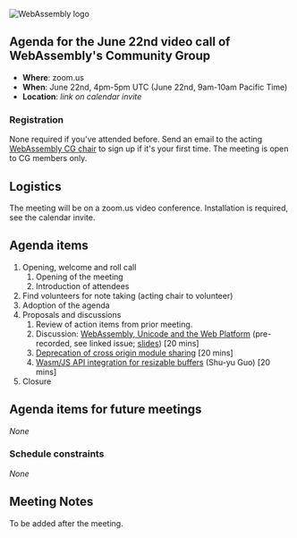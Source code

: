 ![WebAssembly logo](/images/WebAssembly.png)

## Agenda for the June 22nd video call of WebAssembly's Community Group

- **Where**: zoom.us
- **When**: June 22nd, 4pm-5pm UTC (June 22nd, 9am-10am Pacific Time)
- **Location**: *link on calendar invite*

### Registration

None required if you've attended before. Send an email to the acting [WebAssembly CG chair](mailto:webassembly-cg-chair@chromium.org)
to sign up if it's your first time. The meeting is open to CG members only.

## Logistics

The meeting will be on a zoom.us video conference.
Installation is required, see the calendar invite.

## Agenda items

1. Opening, welcome and roll call
    1. Opening of the meeting
    1. Introduction of attendees
1. Find volunteers for note taking (acting chair to volunteer)
1. Adoption of the agenda
1. Proposals and discussions
    1. Review of action items from prior meeting.
    1. Discussion: [WebAssembly, Unicode and the Web Platform](https://github.com/WebAssembly/design/issues/1419) (pre-recorded, see linked issue; [slides](presentations/2021-06-22-wirtz-webassembly-unicode-web-platform.pdf)) [20 mins]
    1. [Deprecation of cross origin module sharing](https://github.com/WebAssembly/spec/issues/1303) [20 mins]
    1. [Wasm/JS API integration for resizable buffers](https://github.com/WebAssembly/spec/issues/1292) (Shu-yu Guo) [20 mins]
1. Closure

## Agenda items for future meetings

*None*

### Schedule constraints

*None*

## Meeting Notes

To be added after the meeting.
